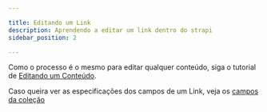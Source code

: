 ```yaml
---

title: Editando um Link
description: Aprendendo a editar um link dentro do strapi
sidebar_position: 2

---
```


Como o processo é o mesmo para editar qualquer conteúdo, siga o tutorial de [Editando um Conteúdo](/docs/usuario/strapi/iniciando-gerenciamento#editando-um-conteúdo).

Caso queira ver as especificações dos campos de um Link, veja os [campos da coleção](/docs/usuario/strapi/links/criar#campos)
